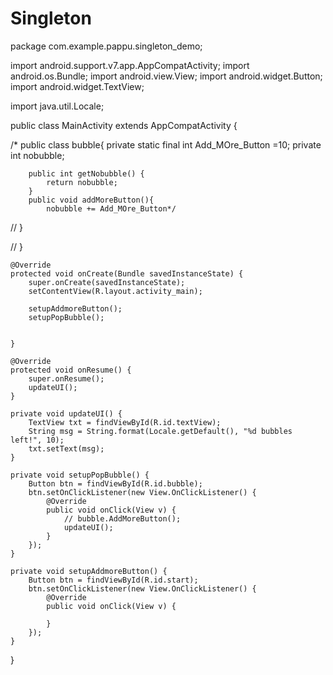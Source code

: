 # Singleton

package com.example.pappu.singleton_demo;

import android.support.v7.app.AppCompatActivity;
import android.os.Bundle;
import android.view.View;
import android.widget.Button;
import android.widget.TextView;

import java.util.Locale;

public class MainActivity extends AppCompatActivity {

  /*  public class bubble{
        private static final int Add_MOre_Button =10;
        private int nobubble;

        public int getNobubble() {
            return nobubble;
        }
        public void addMoreButton(){
            nobubble += Add_MOre_Button*/
 //       }

//    }







    @Override
    protected void onCreate(Bundle savedInstanceState) {
        super.onCreate(savedInstanceState);
        setContentView(R.layout.activity_main);

        setupAddmoreButton();
        setupPopBubble();
        

    }

    @Override
    protected void onResume() {
        super.onResume();
        updateUI();
    }

    private void updateUI() {
        TextView txt = findViewById(R.id.textView);
        String msg = String.format(Locale.getDefault(), "%d bubbles left!", 10);
        txt.setText(msg);
    }

    private void setupPopBubble() {
        Button btn = findViewById(R.id.bubble);
        btn.setOnClickListener(new View.OnClickListener() {
            @Override
            public void onClick(View v) {
                // bubble.AddMoreButton();
                updateUI();
            }
        });
    }

    private void setupAddmoreButton() {
        Button btn = findViewById(R.id.start);
        btn.setOnClickListener(new View.OnClickListener() {
            @Override
            public void onClick(View v) {

            }
        });
    }
}

